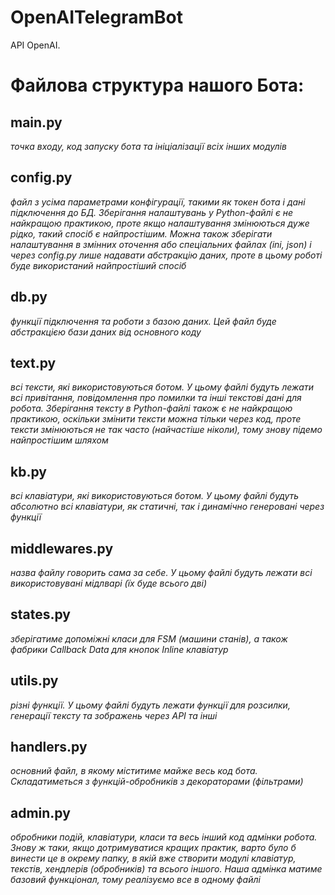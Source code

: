 # OpenAITelegramBot
API OpenAI.

# Файлова структура нашого Бота:

## main.py  
_точка входу, код запуску бота та ініціалізації всіх інших модулів_

## config.py  
_файл з усіма параметрами конфігурації, такими як токен бота і дані підключення до БД. Зберігання налаштувань у Python-файлі є не найкращою практикою, проте якщо налаштування змінюються дуже рідко, такий спосіб є найпростішим. Можна також зберігати налаштування в змінних оточення або спеціальних файлах (ini, json) і через config.py лише надавати абстракцію даних, проте в цьому роботі буде використаний найпростіший спосіб_

## db.py 
_функції підключення та роботи з базою даних. Цей файл буде абстракцією бази даних від основного коду_

## text.py  
_всі тексти, які використовуються ботом. У цьому файлі будуть лежати всі привітання, повідомлення про помилки та інші текстові дані для робота. Зберігання тексту в Python-файлі також є не найкращою практикою, оскільки змінити тексти можна тільки через код, проте тексти змінюються не так часто (найчастіше ніколи), тому знову підемо найпростішим шляхом_

## kb.py  
_всі клавіатури, які використовуються ботом. У цьому файлі будуть абсолютно всі клавіатури, як статичні, так і динамічно генеровані через функції_

## middlewares.py  
_назва файлу говорить сама за себе. У цьому файлі будуть лежати всі використовувані мідлварі (їх буде всього дві)_

## states.py  
_зберігатиме допоміжні класи для FSM (машини станів), а також фабрики Callback Data для кнопок Inline клавіатур_

## utils.py  
_різні функції. У цьому файлі будуть лежати функції для розсилки, генерації тексту та зображень через API та інші_

## handlers.py  
_основний файл, в якому міститиме майже весь код бота. Складатиметься з функцій-обробників з декораторами (фільтрами)_

## admin.py  
_обробники подій, клавіатури, класи та весь інший код адмінки робота. Знову ж таки, якщо дотримуватися кращих практик, варто було б винести це в окрему папку, в якій вже створити модулі клавіатур, текстів, хендлерів (обробників) та всього іншого. Наша адмінка матиме базовий функціонал, тому реалізуємо все в одному файлі_

